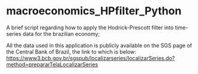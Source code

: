 # macroeconomics_HPfilter_Python
A brief script regarding how to apply the Hodrick-Prescott filter into time-series data for the brazilian economy;

All the data used in this application is publicly available on the SGS page of the Central Bank of Brazil, the link to which is below:  
https://www3.bcb.gov.br/sgspub/localizarseries/localizarSeries.do?method=prepararTelaLocalizarSeries
